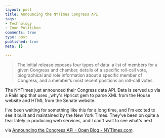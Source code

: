 ```yaml
--- 
layout: post
title: Announcing the NYTimes Congress API
tags: 
- Technology
- Zoon Politikon
comments: true
type: post
published: true
meta: {}

---
```

<blockquote>The initial release exposes four types of data: a list of members for a given Congress and chamber, details of a specific roll-call vote, biographical and role information about a specific member of Congress, and a member’s most recent positions on roll-call votes.</blockquote>
The NYTimes just announced their Congress data API. Data is served up via a Rails app that uses _why's Hpricot gem to parse XML from the House website and HTML from the Senate website.

I've been waiting for something like this for a long time, and I'm excited to see it built and maintained by the New York Times. They've been on quite a tear lately in producing web services, and I can't wait to see what's next.

via <a href="http://open.blogs.nytimes.com/2009/01/08/introducing-the-congress-api/">Announcing the Congress API - Open Blog - NYTimes.com</a>.
